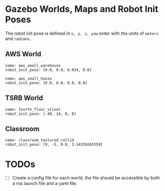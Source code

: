 # Gazebo Worlds, Maps and Robot Init Poses

The robot init pose is defined in `x, y, z, yaw` order with the units of `meters` and `radians`.

## AWS World
    
    name: aws_small_warehouse
    robot_init_pose: [0.0, 0.0, 0.034, 0.0]

    name: aws_small_house
    robot_init_pose: [0.0, 0.0, 0.0, 0.0]
    
## TSRB World
    
    name: fourth_floor_stixel
    robot_init_pose: [-40, 14, 0, 0]

## Classroom

    name: classroom_textured_collid
    robot_init_pose: [9, -5, 0.0, 3.14159265359]

# TODOs
- [ ] Create a config file for each world, the file should be accessible by both a ros launch file and a yaml file.